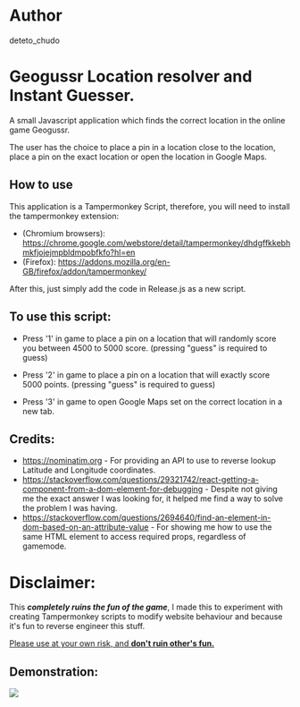 # Author

deteto_chudo 

# Geogussr Location resolver and Instant Guesser.

A small Javascript application which finds the correct location in the online game Geogussr.

The user has the choice to place a pin in a location close to the location, place a pin on the exact location or open the location in Google Maps.

## How to use
This application is a Tampermonkey Script, therefore, you will need to install the tampermonkey extension:
- (Chromium browsers): https://chrome.google.com/webstore/detail/tampermonkey/dhdgffkkebhmkfjojejmpbldmpobfkfo?hl=en
- (Firefox):  https://addons.mozilla.org/en-GB/firefox/addon/tampermonkey/

After this, just simply add the code in Release.js as a new script.

## To use this script:

- Press '1' in game to place a pin on a location that will randomly score you between 4500 to 5000 score. (pressing "guess" is required to guess)

- Press '2' in game to place a pin on a location that will exactly score 5000 points. (pressing "guess" is required to guess)

- Press '3' in game to open Google Maps set on the correct location in a new tab.

## Credits:
- https://nominatim.org - For providing an API to use to reverse lookup Latitude and Longitude coordinates.
- https://stackoverflow.com/questions/29321742/react-getting-a-component-from-a-dom-element-for-debugging - Despite not giving me the
  exact answer I was looking for, it helped me find a way to solve the problem I was having.
- https://stackoverflow.com/questions/2694640/find-an-element-in-dom-based-on-an-attribute-value - For showing me how to use the same HTML element to access required props, regardless of gamemode.

# Disclaimer:
This ***completely ruins the fun of the game***, I made this to experiment with creating Tampermonkey scripts to modify website behaviour and because it's fun to reverse engineer this stuff.

<u>Please use at your own risk, and **don't ruin other's fun.** </u>

## Demonstration:
<img src="https://cdn.upload.systems/uploads/Wg827y99.gif"/>
